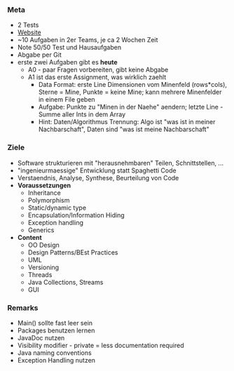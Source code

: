 ### Meta

* 2 Tests
* [Website][1]
* ~10 Aufgaben in 2er Teams, je ca 2 Wochen Zeit
* Note 50/50 Test und Hausaufgaben
* Abgabe per Git
* erste zwei Aufgaben gibt es **heute**
    * A0 - paar Fragen vorbereiten, gibt keine Abgabe
    * A1 ist das erste Assignment, was wirklich zaehlt 
        * Data Format: erste Line Dimensionen vom Minenfeld (rows*cols), Sterne = Mine, Punkte = keine Mine; kann mehrere Minenfelder in einem File geben
        * Aufgabe: Punkte zu "Minen in der Naehe" aendern; letzte Line - Summe aller Ints in dem Array
        * Hint: Daten/Algorithmus Trennung: Algo ist "was ist in meiner Nachbarschaft", Daten sind "was ist meine Nachbarschaft"

### Ziele

* Software strukturieren mit "herausnehmbaren" Teilen, Schnittstellen, ...
* "ingenieurmaessige" Entwicklung statt Spaghetti Code
* Verstaendnis, Analyse, Synthese, Beurteilung von Code
* **Voraussetzungen**
    * Inheritance
    * Polymorphism
    * Static/dynamic type
    * Encapsulation/Information Hiding
    * Exception handling
    * Generics
* **Content**
    * OO Design
    * Design Patterns/BEst Practices
    * UML
    * Versioning
    * Threads
    * Java Collections, Streams
    * GUI

### Remarks

* Main() sollte fast leer sein
* Packages benutzen lernen
* JavaDoc nutzen
* Visibility modifier - private = less documentation required
* Java naming conventions
* Exception Handling nutzen

[1]: www.softwareresearch.net
